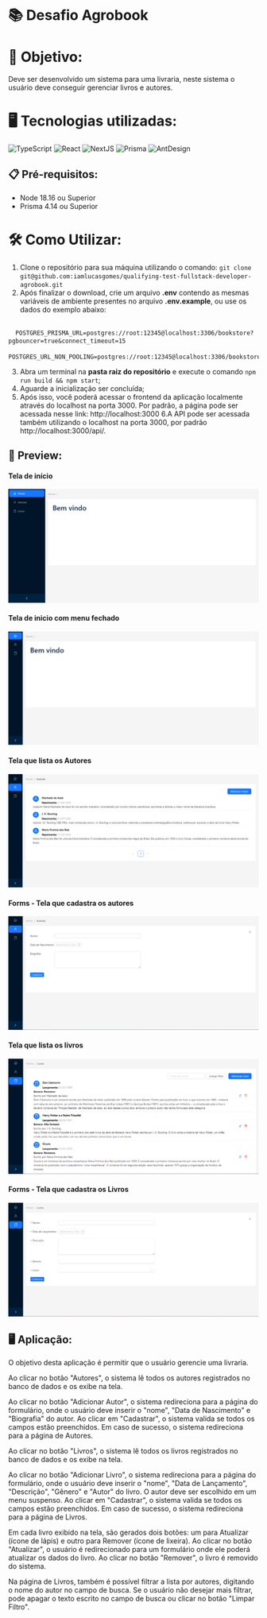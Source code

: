 # 📚 Desafio Agrobook
# 🎯 Objetivo:
Deve ser desenvolvido um sistema para uma livraria, neste sistema o usuário deve
conseguir gerenciar livros e autores.
# 🖥️ Tecnologias utilizadas:
![TypeScript](https://img.shields.io/badge/typescript-%23007ACC.svg?style=for-the-badge&logo=typescript&logoColor=white)
![React](https://img.shields.io/badge/react-%2320232a.svg?style=for-the-badge&logo=react&logoColor=%2361DAFB)
![NextJS](https://img.shields.io/badge/NextJS-000000.svg?&style=for-the-badge&logo=next.js&logoColor=white)
![Prisma](https://img.shields.io/badge/Prisma-2D3748.svg?&style=for-the-badge&logo=prisma&logoColor=white)
![AntDesign](https://img.shields.io/badge/AntDesign-0170FE.svg?&style=for-the-badge&logo=antdesign&logoColor=white)
## 📋 Pré-requisitos:
- Node 18.16 ou Superior
- Prisma 4.14 ou Superior
# 🛠️ Como Utilizar:
1. Clone o repositório para sua máquina utilizando o comando:
	`git clone git@github.com:iamlucasgomes/qualifying-test-fullstack-developer-agrobook.git`
2. Após finalizar o download, crie um arquivo **.env** contendo as mesmas variáveis de ambiente presentes no arquivo **.env.example**, ou use os dados do exemplo abaixo:
<pre><code>
  POSTGRES_PRISMA_URL=postgres://root:12345@localhost:3306/bookstore?pgbouncer=true&connect_timeout=15
  POSTGRES_URL_NON_POOLING=postgres://root:12345@localhost:3306/bookstore
</code></pre>
3. Abra um terminal na **pasta raiz do repositório** e execute o comando <code>npm run build && npm start</code>;
4. Aguarde a inicialização ser concluída;
5. Após isso, você poderá acessar o frontend da aplicação localmente através do localhost na porta 3000. Por padrão, a página pode ser acessada nesse link: <link>http://localhost:3000</link>
6.A API pode ser acessada também utilizando o localhost na porta 3000, por padrão <link>http://localhost:3000/api/<link>.
## 📸 Preview:
#### Tela de início
![alt text](./preview/tela1.png)
#### Tela de inicio com menu fechado
![alt text](./preview/tela1-menu-oculto.png)
#### Tela que lista os Autores
![alt text](./preview/tela-autores.png)
#### Forms - Tela que cadastra os autores
![alt text](./preview/tela-autores-form.png)
#### Tela que lista os livros
![alt text](./preview/tela-livros.png)
#### Forms - Tela que cadastra os Livros
![alt text](./preview/tela-livros-form.png)

## 🖥️ Aplicação:
O objetivo desta aplicação é permitir que o usuário gerencie uma livraria.

Ao clicar no botão "Autores", o sistema lê todos os autores registrados no banco de dados e os exibe na tela.

Ao clicar no botão "Adicionar Autor", o sistema redireciona para a página do formulário, onde o usuário deve inserir o "nome", "Data de Nascimento" e "Biografia" do autor. Ao clicar em "Cadastrar", o sistema valida se todos os campos estão preenchidos. Em caso de sucesso, o sistema redireciona para a página de Autores.

Ao clicar no botão "Livros", o sistema lê todos os livros registrados no banco de dados e os exibe na tela.

Ao clicar no botão "Adicionar Livro", o sistema redireciona para a página do formulário, onde o usuário deve inserir o "nome", "Data de Lançamento", "Descrição", "Gênero" e "Autor" do livro. O autor deve ser escolhido em um menu suspenso. Ao clicar em "Cadastrar", o sistema valida se todos os campos estão preenchidos. Em caso de sucesso, o sistema redireciona para a página de Livros.

Em cada livro exibido na tela, são gerados dois botões: um para Atualizar (ícone de lápis) e outro para Remover (ícone de lixeira). Ao clicar no botão "Atualizar", o usuário é redirecionado para um formulário onde ele poderá atualizar os dados do livro. Ao clicar no botão "Remover", o livro é removido do sistema.

Na página de Livros, também é possível filtrar a lista por autores, digitando o nome do autor no campo de busca. Se o usuário não desejar mais filtrar, pode apagar o texto escrito no campo de busca ou clicar no botão "Limpar Filtro".